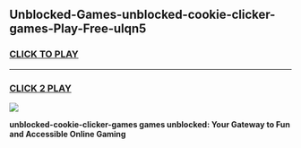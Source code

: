 
## Unblocked-Games-unblocked-cookie-clicker-games-Play-Free-ulqn5
<h3>
<a href="https://premium76.site?title=unblocked-cookie-clicker-games&ref=20M">CLICK TO PLAY</a></h3>
<hr>

<h3>
<a href="https://premium76.site?title=unblocked-cookie-clicker-games&ref=20M">CLICK 2 PLAY</a>
  
</h3>

<a href="https://premium76.site?title=unblocked-cookie-clicker-games&ref=19M"><img src="https://clearcache.store/games.png"></a>


**unblocked-cookie-clicker-games games unblocked: Your Gateway to Fun and Accessible Online Gaming**
